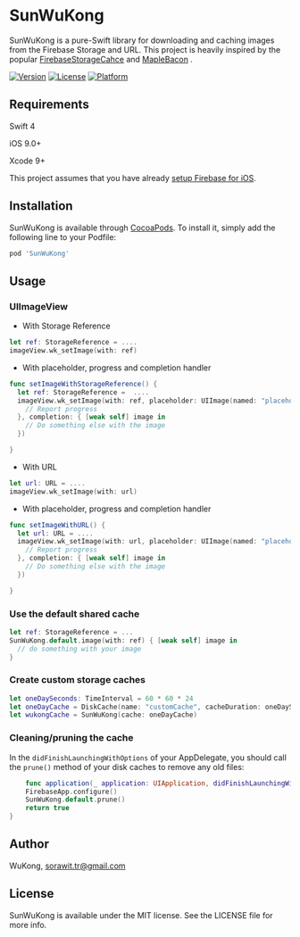 # SunWuKong

SunWuKong is a pure-Swift library for downloading and caching images from the Firebase Storage and URL. This project is heavily inspired by the popular [FirebaseStorageCahce](https://github.com/antonyharfield/FirebaseStorageCache) and [MapleBacon](https://github.com/JanGorman/MapleBacon) .

[![Version](https://img.shields.io/cocoapods/v/SunWuKong.svg?style=flat)](http://cocoapods.org/pods/SunWuKong)
[![License](https://img.shields.io/cocoapods/l/SunWuKong.svg?style=flat)](http://cocoapods.org/pods/SunWuKong)
[![Platform](https://img.shields.io/cocoapods/p/SunWuKong.svg?style=flat)](http://cocoapods.org/pods/SunWuKong)

## Requirements
Swift 4

iOS 9.0+

Xcode 9+

This project assumes that you have already [setup Firebase for iOS](https://firebase.google.com/docs/ios/setup).

## Installation

SunWuKong is available through [CocoaPods](http://cocoapods.org). To install
it, simply add the following line to your Podfile:

```ruby
pod 'SunWuKong'
```

## Usage

### UIImageView
- With Storage Reference
```swift
let ref: StorageReference = ....
imageView.wk_setImage(with: ref)
```
- With placeholder, progress and completion handler
```swift
func setImageWithStorageReference() {
  let ref: StorageReference =  ....
  imageView.wk_setImage(with: ref, placeholder: UIImage(named: "placeholder"), progress: { received, total in
    // Report progress
  }, completion: { [weak self] image in
    // Do something else with the image
  })

}
```

- With URL
```swift
let url: URL = ....
imageView.wk_setImage(with: url)
```
- With placeholder, progress and completion handler

```swift
func setImageWithURL() {
  let url: URL = ....
  imageView.wk_setImage(with: url, placeholder: UIImage(named: "placeholder"), progress: { received, total in
    // Report progress
  }, completion: { [weak self] image in
    // Do something else with the image
  })

}
```

### Use the default shared cache

```swift
let ref: StorageReference = ...
SunWuKong.default.image(with: ref) { [weak self] image in
  // do something with your image
}
```

### Create custom storage caches

```swift
let oneDaySeconds: TimeInterval = 60 * 60 * 24
let oneDayCache = DiskCache(name: "customCache", cacheDuration: oneDaySeconds)
let wukongCache = SunWuKong(cache: oneDayCache)
```

### Cleaning/pruning the cache

In the `didFinishLaunchingWithOptions` of your AppDelegate, you should call the `prune()` 
method of your disk caches to remove any old files:

```swift
    func application(_ application: UIApplication, didFinishLaunchingWithOptions launchOptions: [UIApplicationLaunchOptionsKey: Any]?) -> Bool {
    FirebaseApp.configure()
    SunWuKong.default.prune()
    return true
}
```

## Author

WuKong, sorawit.tr@gmail.com

## License

SunWuKong is available under the MIT license. See the LICENSE file for more info.
